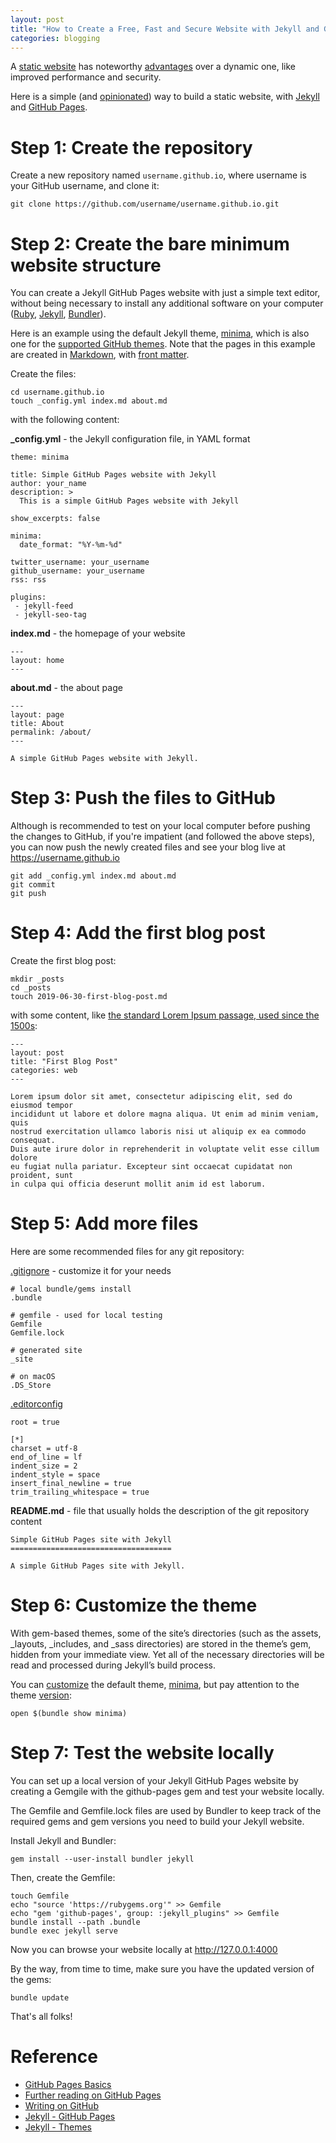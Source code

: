 ```yaml
---
layout: post
title: "How to Create a Free, Fast and Secure Website with Jekyll and GitHub Pages"
categories: blogging
---
```


A [static website](https://en.wikipedia.org/wiki/Static_web_page) has noteworthy [advantages](https://dzone.com/articles/6-reasons-why-you-should-go-for-a-static-website) over a dynamic one, like improved performance and security.

Here is a simple (and [opinionated](todo://link-to-the-first-blog-post)) way to build a static website, with [Jekyll](https://jekyllrb.com/) and [GitHub Pages](https://pages.github.com/).

# Step 1: Create the repository

Create a new repository named `username.github.io`, where username is your GitHub username, and clone it:

```shell
git clone https://github.com/username/username.github.io.git
```

# Step 2: Create the bare minimum website structure

You can create a Jekyll GitHub Pages website with just a simple text editor, without being necessary to install any additional software on your computer ([Ruby](https://www.ruby-lang.org/en/downloads/), [Jekyll](https://jekyllrb.com/), [Bundler](https://bundler.io/)).

Here is an example using the default Jekyll theme, [minima](https://github.com/jekyll/minima), which is also one for the [supported GitHub themes](https://pages.github.com/themes/). Note that the pages in this example are created in [Markdown](https://en.wikipedia.org/wiki/Markdown), with [front matter](https://jekyllrb.com/docs/front-matter/).

Create the files:

```shell
cd username.github.io
touch _config.yml index.md about.md
```

with the following content:

**_config.yml** - the Jekyll configuration file, in YAML format
```
theme: minima

title: Simple GitHub Pages website with Jekyll
author: your_name
description: >
  This is a simple GitHub Pages website with Jekyll

show_excerpts: false

minima:
  date_format: "%Y-%m-%d"

twitter_username: your_username
github_username: your_username
rss: rss

plugins:
 - jekyll-feed
 - jekyll-seo-tag
```

**index.md** - the homepage of your website
```
---
layout: home
---
```

**about.md** - the about page
```
---
layout: page
title: About
permalink: /about/
---

A simple GitHub Pages website with Jekyll.
```

# Step 3: Push the files to GitHub

Although is recommended to test on your local computer before pushing the changes to GitHub, if you're impatient (and followed the above steps), you can now push the newly created files and see your blog live at https://username.github.io

```shell
git add _config.yml index.md about.md
git commit
git push
```

# Step 4: Add the first blog post

Create the first blog post:

```shell
mkdir _posts
cd _posts
touch 2019-06-30-first-blog-post.md
```

with some content, like [the standard Lorem Ipsum passage, used since the 1500s](https://www.lipsum.com/):

```
---
layout: post
title: "First Blog Post"
categories: web
---

Lorem ipsum dolor sit amet, consectetur adipiscing elit, sed do eiusmod tempor
incididunt ut labore et dolore magna aliqua. Ut enim ad minim veniam, quis
nostrud exercitation ullamco laboris nisi ut aliquip ex ea commodo consequat.
Duis aute irure dolor in reprehenderit in voluptate velit esse cillum dolore
eu fugiat nulla pariatur. Excepteur sint occaecat cupidatat non proident, sunt
in culpa qui officia deserunt mollit anim id est laborum.
```

# Step 5: Add more files

Here are some recommended files for any git repository:

[.gitignore](https://help.github.com/en/articles/ignoring-files) - customize it for your needs
```
# local bundle/gems install
.bundle

# gemfile - used for local testing
Gemfile
Gemfile.lock

# generated site
_site

# on macOS
.DS_Store
```

[.editorconfig](https://editorconfig.org/)
```
root = true

[*]
charset = utf-8
end_of_line = lf
indent_size = 2
indent_style = space
insert_final_newline = true
trim_trailing_whitespace = true
```

**README.md** - file that usually holds the description of the git repository content
```
Simple GitHub Pages site with Jekyll
====================================

A simple GitHub Pages site with Jekyll.
```

# Step 6: Customize the theme

With gem-based themes, some of the site’s directories (such as the assets, _layouts, _includes, and _sass directories) are stored in the theme’s gem, hidden from your immediate view. Yet all of the necessary directories will be read and processed during Jekyll’s build process.

You can [customize](https://jekyllrb.com/docs/themes/#overriding-theme-defaults) the default theme, [minima](https://github.com/jekyll/minima), but pay attention to the theme [version](https://github.com/jekyll/minima/releases):

```
open $(bundle show minima)
```

# Step 7: Test the website locally

You can set up a local version of your Jekyll GitHub Pages website by creating a Gemgile with the github-pages gem and test your website locally.

The Gemfile and Gemfile.lock files are used by Bundler to keep track of the required gems and gem versions you need to build your Jekyll website.

Install Jekyll and Bundler:

```shell
gem install --user-install bundler jekyll
```

Then, create the Gemfile:

```
touch Gemfile
echo "source 'https://rubygems.org'" >> Gemfile
echo "gem 'github-pages', group: :jekyll_plugins" >> Gemfile
bundle install --path .bundle
bundle exec jekyll serve
```

Now you can browse your website locally at http://127.0.0.1:4000

By the way, from time to time, make sure you have the updated version of the gems:

```shell
bundle update
```

That's all folks!

# Reference

- [GitHub Pages Basics](https://help.github.com/en/categories/github-pages-basics)
- [Further reading on GitHub Pages](https://help.github.com/en/articles/further-reading-on-github-pages)
- [Writing on GitHub](https://help.github.com/en/categories/writing-on-github)
- [Jekyll - GitHub Pages](https://jekyllrb.com/docs/github-pages/)
- [Jekyll - Themes](https://jekyllrb.com/docs/themes/)
